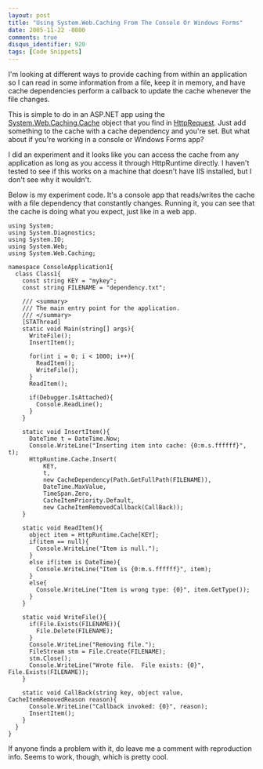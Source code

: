 ```yaml
---
layout: post
title: "Using System.Web.Caching From The Console Or Windows Forms"
date: 2005-11-22 -0800
comments: true
disqus_identifier: 920
tags: [Code Snippets]
---
```

I'm looking at different ways to provide caching from within an
application so I can read in some information from a file, keep it in
memory, and have cache dependencies perform a callback to update the
cache whenever the file changes.
 
 This is simple to do in an ASP.NET app using the
[System.Web.Caching.Cache](http://msdn.microsoft.com/library/default.asp?url=/library/en-us/cpref/html/frlrfsystemwebcachingcacheclasstopic.asp)
object that you find in
[HttpRequest](http://msdn.microsoft.com/library/default.asp?url=/library/en-us/cpref/html/frlrfSystemWebHttpContextClassCacheTopic.asp).
Just add something to the cache with a cache dependency and you're set.
But what about if you're working in a console or Windows Forms app?
 
 I did an experiment and it looks like you can access the cache from any
application as long as you access it through HttpRuntime directly. I
haven't tested to see if this works on a machine that doesn't have IIS
installed, but I don't see why it wouldn't.
 
 Below is my experiment code. It's a console app that reads/writes the
cache with a file dependency that constantly changes. Running it, you
can see that the cache is doing what you expect, just like in a web
app.
 
    using System;
    using System.Diagnostics;
    using System.IO;
    using System.Web;
    using System.Web.Caching;

    namespace ConsoleApplication1{
      class Class1{
        const string KEY = "mykey";
        const string FILENAME = "dependency.txt";

        /// <summary>
        /// The main entry point for the application.
        /// </summary>
        [STAThread]
        static void Main(string[] args){
          WriteFile();
          InsertItem();

          for(int i = 0; i < 1000; i++){
            ReadItem();
            WriteFile();
          }
          ReadItem();

          if(Debugger.IsAttached){
            Console.ReadLine();
          }
        }

        static void InsertItem(){
          DateTime t = DateTime.Now;
          Console.WriteLine("Inserting item into cache: {0:m.s.ffffff}", t);
          HttpRuntime.Cache.Insert(
              KEY,
              t,
              new CacheDependency(Path.GetFullPath(FILENAME)),
              DateTime.MaxValue,
              TimeSpan.Zero,
              CacheItemPriority.Default,
              new CacheItemRemovedCallback(CallBack));
        }

        static void ReadItem(){
          object item = HttpRuntime.Cache[KEY];
          if(item == null){
            Console.WriteLine("Item is null.");
          }
          else if(item is DateTime){
            Console.WriteLine("Item is {0:m.s.ffffff}", item);
          }
          else{
            Console.WriteLine("Item is wrong type: {0}", item.GetType());
          }
        }

        static void WriteFile(){
          if(File.Exists(FILENAME)){
            File.Delete(FILENAME);
          }
          Console.WriteLine("Removing file.");
          FileStream stm = File.Create(FILENAME);
          stm.Close();
          Console.WriteLine("Wrote file.  File exists: {0}", File.Exists(FILENAME));
        }

        static void CallBack(string key, object value, CacheItemRemovedReason reason){
          Console.WriteLine("Callback invoked: {0}", reason);
          InsertItem();
        }
      }
    }


 
 If anyone finds a problem with it, do leave me a comment with
reproduction info. Seems to work, though, which is pretty cool.
